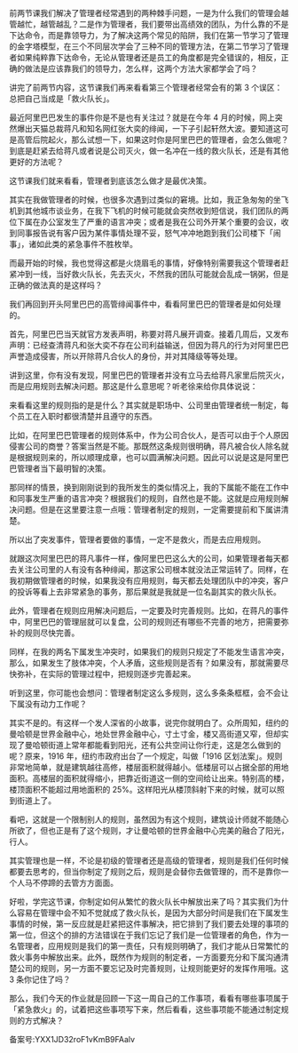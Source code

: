 前两节课我们解决了管理者经常遇到的两种棘手问题，一是为什么我们的管理会越管越忙，越管越乱？二是作为管理者，我们要带出高绩效的团队，为什么靠的不是下达命令，而是靠领导力，为了解决这两个常见的陷阱，我们在第一节学习了管理的金字塔模型，在三个不同层次学会了三种不同的管理方法，在第二节学习了管理者如果纯粹靠下达命令，无论从管理者还是员工的角度都是完全错误的，相反，正确的做法是应该靠我们的领导力，怎么样，这两个方法大家都学会了吗？

讲完了前两节内容，这节课我们再来看看第三个管理者经常会有的第 3 个误区：总把自己当成是「救火队长」。

最近阿里巴巴发生的事件你是不是也有关注过？就是在今年 4 月的时候，网上突然爆出天猫总裁蒋凡和知名网红张大奕的绯闻，一下子引起轩然大波。要知道这可是高管后院起火，那么试想一下，如果这时你是阿里巴巴的管理者，会怎么做呢？到底是赶紧去给蒋凡或者说是公司灭火，做一名冲在一线的救火队长，还是有其他更好的方法呢？

这节课我们就来看看，管理者到底该怎么做才是最优决策。

其实在我做管理者的时候，也很多次遇到过类似的窘境。比如，我正急匆匆的坐飞机到其他城市谈业务，在我下飞机的时候可能就会突然收到短信说，我们团队的两位下属在办公室发生了严重的语言冲突；或者是我在公司外开某个重要的会议，收到同事报告说有客户因为某件事情处理不妥，怒气冲冲地跑到我们公司楼下「闹事」，诸如此类的紧急事件不胜枚举。

而最开始的时候，我也觉得这都是火烧眉毛的事情，好像特别需要我这个管理者赶紧冲到一线，当好救火队长，先去灭火，不然我的团队可能就会乱成一锅粥，但是正确的做法真的是这样吗？

我们再回到开头阿里巴巴的高管绯闻事件中，看看阿里巴巴的管理者是如何处理的。

首先，阿里巴巴当天就官方发表声明，称要对蒋凡展开调查。接着几周后，又发布声明：已经查清蒋凡和张大奕不存在公司利益输送，但因为蒋凡的行为对阿里巴巴声誉造成侵害，所以开除蒋凡合伙人的身份，并对其降级等等处理。

讲到这里，你有没有发现，阿里巴巴的管理者并没有立马去给蒋凡家里后院灭火，而是应用规则去解决问题。那这是什么意思呢？听老徐来给你具体说说：

来看看这里的规则指的是是什么？其实就是职场中、公司里由管理者统一制定，每个员工在入职时都很清楚并且遵守的东西。

比如，在阿里巴巴管理者的规则体系中，作为公司合伙人，是否可以由于个人原因侵害公司的商誉？答案当然是不能。那既然这条规则很明确，蒋凡被合伙人除名就是根据规则来的，所以顺理成章，也可以圆满解决问题。因此可以说是这是阿里巴巴管理者当下最明智的决策。

那同样的情景，换到刚刚说到的我所发生的类似情况上，我的下属能不能在工作中和同事发生严重的语言冲突？根据我们的规则，自然也是不能。这就是应用规则解决问题。但是在这里要注意一点哦：管理者制定的规则，一定需要提前和下属讲清楚。

所以出了突发事件，管理者要做的事情，一定不是救火，而是去应用规则。

就跟这次阿里巴巴的蒋凡事件一样，像阿里巴巴这么大的公司，如果管理者每天都去关注公司里的人有没有各种绯闻，那这家公司根本就没法正常运转了。同样，在我初期做管理者的时候，如果我没有应用规则，每天都去处理团队中的冲突，客户的投诉等看上去非常紧急的事务，那后果就是我就是一位名副其实的救火队长。

此外，管理者在规则应用解决问题后，一定要及时完善规则。比如，在蒋凡的事件中，阿里巴巴的管理层就可以复盘，公司的规则还有哪些不完善的地方，把需要弥补的规则尽快完善。

同样，在我的两名下属发生冲突时，如果我们的规则只规定了不能发生语言冲突，那么，如果发生了肢体冲突，个人矛盾，这些规则是否有？如果没有，那就需要尽快弥补，在实际的管理过程中，把规则逐步完善起来。

听到这里，你可能也会想问：管理者制定这么多规则，这么多条条框框，会不会让下属没有动力工作呢？

其实不是的。有这样一个发人深省的小故事，说完你就明白了。众所周知，纽约的曼哈顿是世界金融中心，地处世界金融中心，寸土寸金，楼又高街道又窄，但却实现了曼哈顿街道上常年都能看到阳光，还有公共空间让你行走，这是怎么做到的呢？原来，1916 年，纽约市政府出台了一个规定，叫做「1916 区划法案」。规则非常地简单，就是建筑越往高修，楼层面积就得越小。低楼层可以占据全部的用地面积。高楼层的面积就得缩小，把靠近街道这一侧的空间给让出来。特别高的楼，楼顶面积不能超过用地面积的 25\%。这样阳光从楼顶斜射下来的时候，就可以照到街道上了。

看吧，这就是一个限制别人的规则，虽然因为有这个规则，建筑设计师就不能随心所欲了，但也正是有了这个规则，才让曼哈顿的世界金融中心完美的融合了阳光，行人。

其实管理也是一样，不论是初级的管理者还是高级的管理者，规则是我们任何时候都要去思考的，但当你制定了规则之后，规则是会替你去做管理的，而不是靠你一个人马不停蹄的去管方方面面。

好啦，学完这节课，你制定如何从繁忙的救火队长中解放出来了吗？其实我们为什么容易在管理中会不知不觉就成了救火队长，是因为大部分时间是我们在下属发生事情的时候，第一反应就是赶紧把这件事解决，把它排到了我们要去处理的事项的第一位，但这个的排的方法错误在于我们忘记了我们是一位管理者的角色，作为一名管理者，应用规则是我们的第一责任，只有规则明确了，我们才能从日常繁忙的救火事务中解放出来。此外，既然作为规则的制定者，一方面要充分和下属沟通清楚公司的规则，另一方面不要忘记及时完善规则，让规则能更好的发挥作用哦。这 3 条你记住了吗？

那么，我们今天的作业就是回顾一下这一周自己的工作事项，看看有哪些事项属于「紧急救火」的，试着把这些事项写下来，然后看看，这些事项能不能通过制定规则的方式解决？

备案号:YXX1JD32roF1vKmB9FAalv